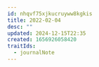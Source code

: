 ```yaml
---
id: nhqvf75xjkucruyww8kgkis
title: 2022-02-04
desc: ""
updated: 2024-12-15T22:35
created: 1656926058420
traitIds:
  - journalNote
---
```


